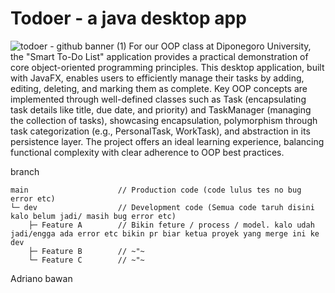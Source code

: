 # Todoer - a java desktop app
![todoer - github banner (1)](https://github.com/user-attachments/assets/ca60cf63-82fc-44e2-8ca4-0632c561e813)
For our OOP class at Diponegoro University, the "Smart To-Do List" application provides a practical demonstration of core object-oriented programming principles. This desktop application, built with JavaFX, enables users to efficiently manage their tasks by adding, editing, deleting, and marking them as complete. Key OOP concepts are implemented through well-defined classes such as Task (encapsulating task details like title, due date, and priority) and TaskManager (managing the collection of tasks), showcasing encapsulation, polymorphism through task categorization (e.g., PersonalTask, WorkTask), and abstraction in its persistence layer. The project offers an ideal learning experience, balancing functional complexity with clear adherence to OOP best practices.



branch
```
main                    // Production code (code lulus tes no bug error etc)
└─ dev                  // Development code (Semua code taruh disini kalo belum jadi/ masih bug error etc)
    ├─ Feature A        // Bikin feture / process / model. kalo udah jadi/engga ada error etc bikin pr biar ketua proyek yang merge ini ke dev
    ├─ Feature B        // ~"~
    └─ Feature C        // ~"~
```




Adriano bawan